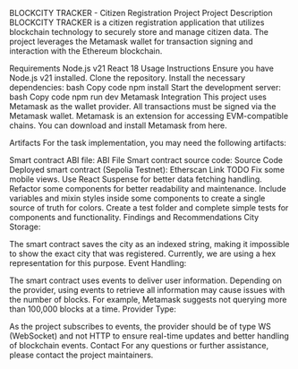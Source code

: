 BLOCKCITY TRACKER - Citizen Registration Project
Project Description
BLOCKCITY TRACKER is a citizen registration application that utilizes blockchain technology to securely store and manage citizen data. The project leverages the Metamask wallet for transaction signing and interaction with the Ethereum blockchain.

Requirements
Node.js v21
React 18
Usage Instructions
Ensure you have Node.js v21 installed.
Clone the repository.
Install the necessary dependencies:
bash
Copy code
npm install
Start the development server:
bash
Copy code
npm run dev
Metamask Integration
This project uses Metamask as the wallet provider. All transactions must be signed via the Metamask wallet. Metamask is an extension for accessing EVM-compatible chains. You can download and install Metamask from here.

Artifacts
For the task implementation, you may need the following artifacts:

Smart contract ABI file: ABI File
Smart contract source code: Source Code
Deployed smart contract (Sepolia Testnet): Etherscan Link
TODO
Fix some mobile views.
Use React Suspense for better data fetching handling.
Refactor some components for better readability and maintenance.
Include variables and mixin styles inside some components to create a single source of truth for colors.
Create a test folder and complete simple tests for components and functionality.
Findings and Recommendations
City Storage:

The smart contract saves the city as an indexed string, making it impossible to show the exact city that was registered. Currently, we are using a hex representation for this purpose.
Event Handling:

The smart contract uses events to deliver user information. Depending on the provider, using events to retrieve all information may cause issues with the number of blocks. For example, Metamask suggests not querying more than 100,000 blocks at a time.
Provider Type:

As the project subscribes to events, the provider should be of type WS (WebSocket) and not HTTP to ensure real-time updates and better handling of blockchain events.
Contact
For any questions or further assistance, please contact the project maintainers.